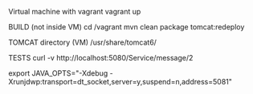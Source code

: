 Virtual machine with vagrant
vagrant up

BUILD (not inside VM)
cd /vagrant
mvn clean package tomcat:redeploy

TOMCAT directory (VM)
/usr/share/tomcat6/

TESTS
curl -v http://localhost:5080/Service/message/2


export JAVA_OPTS="-Xdebug -Xrunjdwp:transport=dt_socket,server=y,suspend=n,address=5081"

